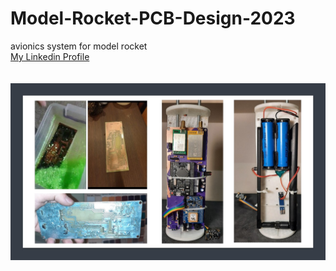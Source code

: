 # Model-Rocket-PCB-Design-2023
avionics system for model rocket<br/>
[My Linkedin Profile](https://www.linkedin.com/in/kenan-batur-b55540196/)<br/>
<br/>
<br/>
![PCB İmages](https://github.com/Kenanbatur23/Model-Rocket-PCB-Design-2023/blob/main/image/project%20images.JPG)<br/>

